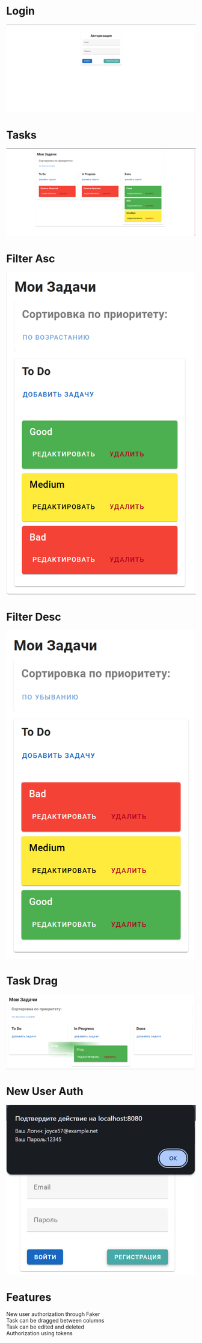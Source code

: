 # Login
![](/images/login.png)
# Tasks
![](images/tasks.png)
# Filter Asc
![](images/asc.png)
# Filter Desc
![](images/desc.png)
# Task Drag
![](images/drag.png)
# New User Auth
![](images/auth.png)
# Features
New user authorization through Faker   
Task can be dragged between columns  
Task can be edited and deleted  
Authorization using tokens  